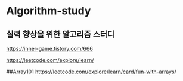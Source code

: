 # Algorithm-study
실력 향상을 위한 알고리즘 스터디
--------

https://inner-game.tistory.com/666

https://leetcode.com/explore/learn/


##Array101
https://leetcode.com/explore/learn/card/fun-with-arrays/

